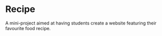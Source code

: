 # Recipe
A mini-project aimed at having students create a website featuring their favourite food recipe.
